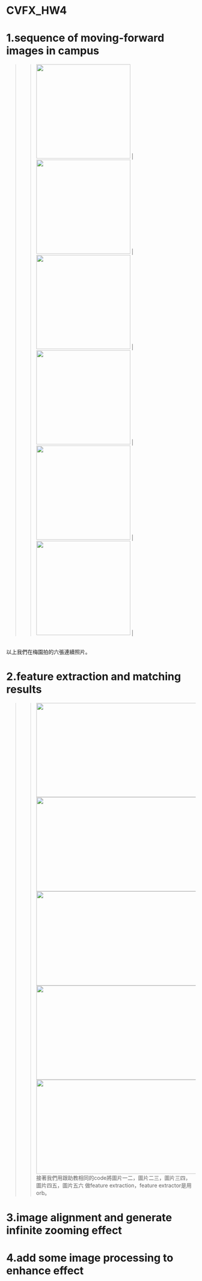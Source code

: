 # CVFX_HW4
  # 1.sequence of moving-forward images in campus
  >><img width="250" height="250" src="IMG_20190429_181209.jpg"/>        |<img width="250" height="250" src="IMG_20190429_181214.jpg"/>        |<img width="250" height="250" src="IMG_20190429_181219.jpg"/> |
  >><img width="250" height="250" src="IMG_20190429_181224.jpg"/>        |<img width="250" height="250" src="IMG_20190429_181228.jpg"/>
   |<img width="250" height="250" src="IMG_20190429_181233.jpg"/> |
  <br>
  以上我們在梅園拍的六張連續照片。
  <br>
  
  # 2.feature extraction and matching results
  >><img width="500" height="250" src="out1.jpg"/> <img width="500" height="250" src="out2.jpg"/> 
  >><img width="500" height="250" src="out3.jpg"/> <img width="500" height="250" src="out4.jpg"/>
  >><img width="500" height="250" src="out5.jpg"/>
  >>接著我們用跟助教相同的code將圖片一二，圖片二三，圖片三四，圖片四五，圖片五六 做feature extraction，feature extractor是用orb。
  # 3.image alignment and generate infinite zooming effect
  # 4.add some image processing to enhance effect
